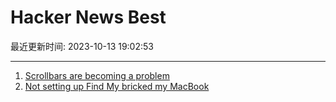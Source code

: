 # Hacker News Best

最近更新时间: 2023-10-13 19:02:53

--- 
1. [Scrollbars are becoming a problem](https://artemis.sh/2023/10/12/scrollbars.html) 
2. [Not setting up Find My bricked my MacBook](https://www.tokyodev.com/articles/not-setting-up-find-my-bricked-my-macbook) 

